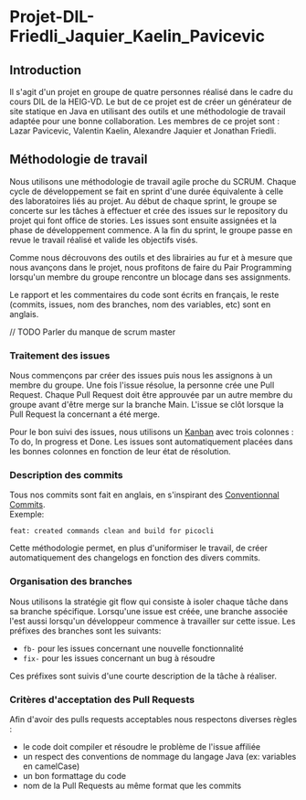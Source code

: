 # Projet-DIL-Friedli_Jaquier_Kaelin_Pavicevic

## Introduction
Il s'agit d'un projet en groupe de quatre personnes réalisé dans le cadre du cours DIL de la HEIG-VD. Le but de ce projet est de créer un générateur de site statique en Java en utilisant des outils et une méthodologie de travail adaptée pour une bonne collaboration. Les membres de ce projet sont : Lazar Pavicevic, Valentin Kaelin, Alexandre Jaquier et Jonathan Friedli.

## Méthodologie de travail
Nous utilisons une méthodologie de travail agile proche du SCRUM. Chaque cycle de développement se fait en sprint d'une durée équivalente à celle des laboratoires liés au projet. Au début de chaque sprint, le groupe se concerte sur les tâches à effectuer et crée des issues sur le repository du projet qui font office de stories. Les issues sont ensuite assignées et la phase de développement commence. A la fin du sprint, le groupe passe en revue le travail réalisé et valide les objectifs visés.

Comme nous décrouvons des outils et des librairies au fur et à mesure que nous avançons dans le projet, nous profitons de faire du Pair Programming lorsqu'un membre du groupe rencontre un blocage dans ses assignments.

Le rapport et les commentaires du code sont écrits en français, le reste (commits, issues, nom des branches, nom des variables, etc) sont en anglais.

// TODO Parler du manque de scrum master

### Traitement des issues
Nous commençons par créer des issues puis nous les assignons à un membre du groupe. Une fois l'issue résolue, la personne crée une Pull Request. Chaque Pull Request doit être approuvée par un autre membre du groupe avant d'être merge sur la branche Main. L'issue se clôt lorsque la Pull Request la concernant a été merge.

Pour le bon suivi des issues, nous utilisons un [Kanban](https://github.com/dil-classroom/projet-friedli_jaquier_kaelin_pavicevic/projects/3) avec trois colonnes : To do, In progress et Done. Les issues sont automatiquement placées dans les bonnes colonnes en fonction de leur état de résolution.

### Description des commits
Tous nos commits sont fait en anglais, en s'inspirant des [Conventionnal Commits](https://www.conventionalcommits.org/en/v1.0.0/).  
Exemple: 
```
feat: created commands clean and build for picocli  
```

Cette méthodologie permet, en plus d'uniformiser le travail, de créer automatiquement des changelogs en fonction des divers commits.

### Organisation des branches
Nous utilisons la stratégie git flow qui consiste à isoler chaque tâche dans sa branche spécifique. Lorsqu'une issue est créée, une branche associée l'est aussi lorsqu'un développeur commence à travailler sur cette issue. Les préfixes des branches sont les suivants:
* ``fb-`` pour les issues concernant une nouvelle fonctionnalité
* ``fix-`` pour les issues concernant un bug à résoudre

Ces préfixes sont suivis d'une courte description de la tâche à réaliser.

### Critères d'acceptation des Pull Requests
Afin d'avoir des pulls requests acceptables nous respectons diverses règles :
* le code doit compiler et résoudre le problème de l'issue affiliée
* un respect des conventions de nommage du langage Java (ex: variables en camelCase)
* un bon formattage du code
* nom de la Pull Requests au même format que les commits
